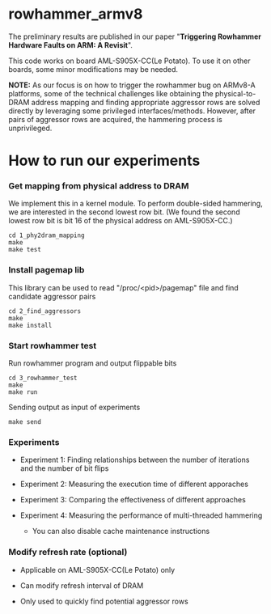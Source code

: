 # rowhammer_armv8

The preliminary results are published in our paper "**Triggering Rowhammer Hardware Faults on ARM: A Revisit**".

This code works on board AML-S905X-CC(Le Potato). 
To use it on other boards, some minor modifications may be needed. 

**NOTE:**
As our focus is on how to trigger the rowhammer bug on ARMv8-A platforms, some of the technical challenges like obtaining the physical-to-DRAM address mapping and finding appropriate aggressor rows are solved directly by leveraging some privileged interfaces/methods. 
However, after pairs of aggressor rows are acquired, the hammering process is unprivileged.

# How to run our experiments
### Get mapping from physical address to DRAM

We implement this in a kernel module. 
To perform double-sided hammering, we are interested in the second lowest row bit.
(We found the second lowest row bit is bit 16 of the physical address on AML-S905X-CC.)

```
cd 1_phy2dram_mapping 
make  
make test  
```


### Install pagemap lib

This library can be used to read "/proc/\<pid\>/pagemap" file and find candidate aggressor pairs

```
cd 2_find_aggressors  
make  
make install  
```

### Start rowhammer test

Run rowhammer program and output flippable bits

```
cd 3_rowhammer_test  
make  
make run  
```

Sending output as input of experiments

```
make send
```

### Experiments

  * Experiment 1: Finding relationships between the number of iterations and the number of bit flips

  * Experiment 2: Measuring the execution time of different apporaches

  * Experiment 3: Comparing the effectiveness of different approaches

  * Experiment 4: Measuring the performance of multi-threaded hammering
    - You can also disable cache maintenance instructions

### Modify refresh rate (optional)

  * Applicable on AML-S905X-CC(Le Potato) only

  * Can modify refresh interval of DRAM

  * Only used to quickly find potential aggressor rows
